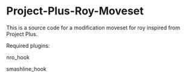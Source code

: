 # Project-Plus-Roy-Moveset
This is a source code for a modification moveset for roy inspired from Project Plus.

Required plugins:

nro_hook

smashline_hook
